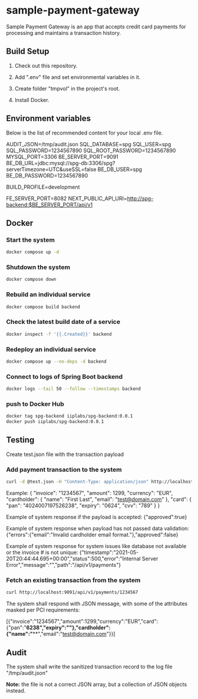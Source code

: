 # sample-payment-gateway
Sample Payment Gateway is an app that accepts credit card payments for processing and maintains a transaction history.

## Build Setup

1. Check out this repository.

2. Add ".env" file and set environmental variables in it.

3. Create folder "tmpvol" in the project's root.

3. Install Docker.

## Environment variables

Below is the list of recommended content for your local .env file.

AUDIT_JSON=/tmp/audit.json
SQL_DATABASE=spg
SQL_USER=spg
SQL_PASSWORD=1234567890
SQL_ROOT_PASSWORD=1234567890
MYSQL_PORT=3306
BE_SERVER_PORT=9091
BE_DB_URL=jdbc:mysql://spg-db:3306/spg?serverTimezone=UTC&useSSL=false
BE_DB_USER=spg
BE_DB_PASSWORD=1234567890

BUILD_PROFILE=development

FE_SERVER_PORT=8082
NEXT_PUBLIC_API_URI=<http://spg-backend:$BE_SERVER_PORT/api/v1>

## Docker

### Start the system

```bash
docker compose up -d
```

### Shutdown the system

```bash
docker compose down
```

### Rebuild an individual service

```bash
docker compose build backend
```

### Check the latest build date of a service

```bash
docker inspect -f '{{.Created}}' backend
```

### Redeploy an individual service

```bash
docker compose up --no-deps -d backend
```

### Connect to logs of Spring Boot backend

```bash
docker logs --tail 50 --follow --timestamps backend
```

### push to Docker Hub

```bash
docker tag spg-backend iiplabs/spg-backend:0.0.1
docker push iiplabs/spg-backend:0.0.1
```

## Testing

Create test.json file with the transaction payload

### Add payment transaction to the system

```bash
curl -d @test.json -H "Content-Type: application/json" http://localhost:9091/api/v1/payments
```

Example:
{
  "invoice": "1234567",
  "amount": 1299,
  "currency": "EUR",
  "cardholder": {
    "name": "First Last",
    "email": "test@domain.com"
  },
  "card": {
    "pan": "4024007197526238",
    "expiry": "0624",
    "cvv": "789"
  }
}

Example of system response if the payload is accepted:
{"approved":true}

Example of system response when payload has not passed data validation:
{"errors":{"email":"Invalid cardholder email format."},"approved":false}

Example of system response for system issues like database not available or the invoice # is not unique:
{"timestamp":"2021-05-20T20:44:44.695+00:00","status":500,"error":"Internal Server Error","message":"","path":"/api/v1/payments"}

### Fetch an existing transaction from the system

```bash
curl http://localhost:9091/api/v1/payments/1234567
```

The system shall respond with JSON message, with some of the attributes masked per PCI requirements:

[{"invoice":"1234567","amount":1299,"currency":"EUR","card":{"pan":"************6238","expiry":"****"},"cardholder":{"name":"**********","email":"test@domain.com"}}]

## Audit

The system shall write the sanitized transaction record to the log file "/tmp/audit.json"

<b>Note:</b> the file is not a correct JSON array, but a collection of JSON objects instead.
